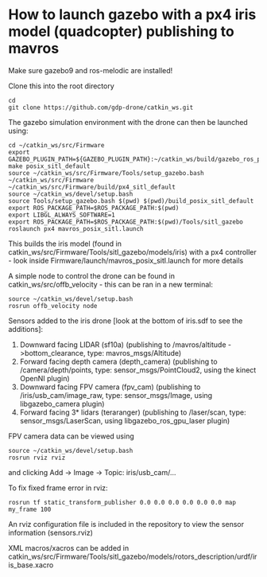 # How to launch gazebo with a px4 iris model (quadcopter) publishing to mavros

Make sure gazebo9 and ros-melodic are installed!

Clone this into the root directory
```
cd 
git clone https://github.com/gdp-drone/catkin_ws.git
```

The gazebo simulation environment with the drone can then be launched using:
```
cd ~/catkin_ws/src/Firmware   
export GAZEBO_PLUGIN_PATH=${GAZEBO_PLUGIN_PATH}:~/catkin_ws/build/gazebo_ros_pkgs/gazebo_plugins/         
make posix_sitl_default
source ~/catkin_ws/src/Firmware/Tools/setup_gazebo.bash ~/catkin_ws/src/Firmware ~/catkin_ws/src/Firmware/build/px4_sitl_default
source ~/catkin_ws/devel/setup.bash
source Tools/setup_gazebo.bash $(pwd) $(pwd)/build_posix_sitl_default
export ROS_PACKAGE_PATH=$ROS_PACKAGE_PATH:$(pwd)
export LIBGL_ALWAYS_SOFTWARE=1
export ROS_PACKAGE_PATH=$ROS_PACKAGE_PATH:$(pwd)/Tools/sitl_gazebo
roslaunch px4 mavros_posix_sitl.launch
```

This builds the iris model (found in catkin_ws/src/Firmware/Tools/sitl_gazebo/models/iris) with a px4 controller - look inside Firmware/launch/mavros_posix_sitl.launch for more details


A simple node to control the drone can be found in catkin_ws/src/offb_velocity - this can be ran in a new terminal:
```
source ~/catkin_ws/devel/setup.bash
rosrun offb_velocity node
```

Sensors added to the iris drone [look at the bottom of iris.sdf to see the additions]:
1. Downward facing LIDAR (sf10a) (publishing to /mavros/altitude  ->bottom_clearance, type: mavros_msgs/Altitude)
2. Forward facing depth camera (depth_camera) (publishing to /camera/depth/points, type: sensor_msgs/PointCloud2, using the kinect OpenNI plugin)
3. Downward facing FPV camera (fpv_cam) (publishing to /iris/usb_cam/image_raw, type: sensor_msgs/Image, using libgazebo_camera plugin)
4. Forward facing 3* lidars (teraranger) (publishing to /laser/scan, type: sensor_msgs/LaserScan, using libgazebo_ros_gpu_laser plugin)

FPV camera data can be viewed using
```
source ~/catkin_ws/devel/setup.bash
rosrun rviz rviz
```
and clicking Add -> Image -> Topic: iris/usb_cam/...

To fix fixed frame error in rviz:
```
rosrun tf static_transform_publisher 0.0 0.0 0.0 0.0 0.0 0.0 map my_frame 100
```
An rviz configuration file is included in the repository to view the sensor information (sensors.rviz)


XML macros/xacros can be added in catkin_ws/src/Firmware/Tools/sitl_gazebo/models/rotors_description/urdf/iris_base.xacro


